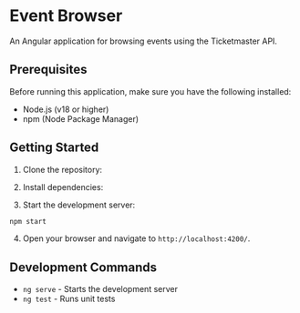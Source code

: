 # Event Browser

An Angular application for browsing events using the Ticketmaster API.

## Prerequisites

Before running this application, make sure you have the following installed:
- Node.js (v18 or higher)
- npm (Node Package Manager)

## Getting Started

1. Clone the repository:


2. Install dependencies:


3. Start the development server:
```bash
npm start
```

4. Open your browser and navigate to `http://localhost:4200/`. 

## Development Commands

- `ng serve` - Starts the development server
- `ng test` - Runs unit tests
